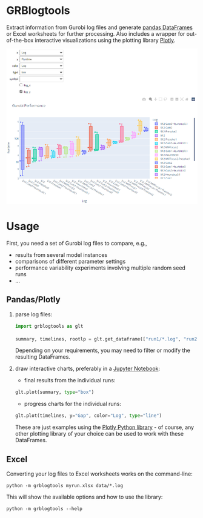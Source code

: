 # GRBlogtools

Extract information from Gurobi log files and generate [pandas DataFrames](https://pandas.pydata.org/) or Excel worksheets for further processing. Also includes a wrapper for out-of-the-box interactive visualizations using the plotting library [Plotly](https://plotly.com/python/).

![performance plot](assets/performance-plot.png)

# Usage

First, you need a set of Gurobi log files to compare, e.g.,
  - results from several model instances
  - comparisons of different parameter settings
  - performance variability experiments involving multiple random seed runs
  - ...

## Pandas/Plotly
1. parse log files:
    ```Python
    import grblogtools as glt

    summary, timelines, rootlp = glt.get_dataframe(["run1/*.log", "run2/*.log"], timelines=True)
    ```
    Depending on your requirements, you may need to filter or modify the resulting DataFrames.

2. draw interactive charts, preferably in a [Jupyter Notebook](https://jupyter.org/):
    
    - final results from the individual runs:
    ```Python
    glt.plot(summary, type="box")
    ```
    
    - progress charts for the individual runs:
    ```Python
    glt.plot(timelines, y="Gap", color="Log", type="line")
    ```

    These are just examples using the [Plotly Python library](https://plotly.com/python/) - of course, any other plotting library of your choice can be used to work with these DataFrames.

## Excel
Converting your log files to Excel worksheets works on the command-line:

```
python -m grblogtools myrun.xlsx data/*.log
```

This will show the available options and how to use the library:

```
python -m grblogtools --help
```

